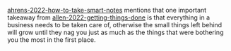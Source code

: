 [ahrens-2022-how-to-take-smart-notes](ahrens-2022-how-to-take-smart-notes.md) mentions that one important takeaway from [allen-2022-getting-things-done](allen-2022-getting-things-done.md) is that everything in a business needs to be taken care of, otherwise the small things left behind will grow until they nag you just as much as the things that were bothering you the most in the first place.
